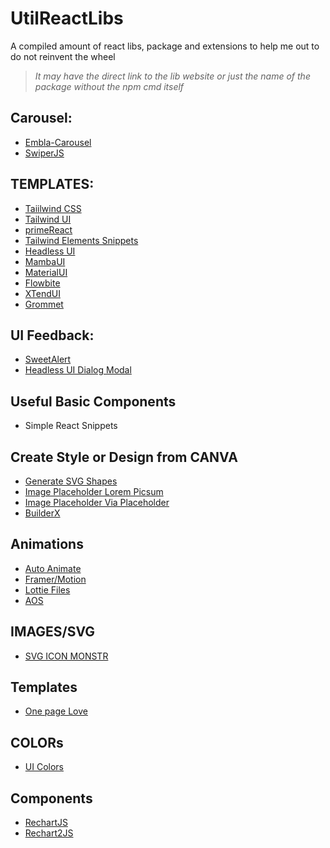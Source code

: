 # **UtilReactLibs**
A compiled amount of react libs, package and extensions to help me out to do not reinvent the wheel
> _It may have the direct link to the lib website or just the name of the package without the npm cmd itself_

## **Carousel:**
 - [Embla-Carousel](https://www.embla-carousel.com/)
 - [SwiperJS](https://swiperjs.com/)

## **TEMPLATES:**
 - [Taiilwind CSS](https://tailwindcss.com/)
 - [Tailwind UI](https://tailwindui.com/)
 - [primeReact](https://primereact.org/)
 - [Tailwind Elements Snippets](https://react-tailwind-snippets.vercel.app/snippets)
 - [Headless UI](https://headlessui.com/)
 - [MambaUI](https://mambaui.com/)
 - [MaterialUI](https://mui.com/material-ui/getting-started/)
 - [Flowbite](https://flowbite.com/)
 - [XTendUI](https://xtendui.com/)
 - [Grommet](https://v2.grommet.io/)

## **UI Feedback:**
 - [SweetAlert](https://sweetalert2.github.io/)
 - [Headless UI Dialog Modal](https://headlessui.com/react/dialog)

## **Useful Basic Components**
 - Simple React Snippets

## **Create Style or Design from CANVA**
 - [Generate SVG Shapes](https://www.softr.io/tools/svg-shape-generator)
 - [Image Placeholder Lorem Picsum](https://picsum.photos/)
 - [Image Placeholder Via Placeholder](https://via.placeholder.com/150)
 - [BuilderX](https://builderx.io/)

## **Animations**
 - [Auto Animate](https://auto-animate.formkit.com/#installation)
 - [Framer/Motion](https://www.framer.com/motion/)
 - [Lottie Files](https://lottiefiles.com/)
 - [AOS](https://michalsnik.github.io/aos/)

## **IMAGES/SVG**
 - [SVG ICON MONSTR](https://iconmonstr.com/)

## **Templates**
 - [One page Love](https://onepagelove.com/)

## **COLORs**
 - [UI Colors](https://uicolors.app/create)

## **Components**
 - [RechartJS](https://recharts.org/en-US/)
 - [Rechart2JS](https://react-chartjs-2.js.org/)
 

